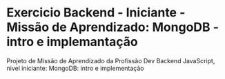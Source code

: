 # Exercicio Backend - Iniciante - Missão de Aprendizado: MongoDB - intro e implemantação
Projeto de Missão de Aprendizado da Profissão Dev Backend JavaScript, nivel iniciante: MongoDB: intro e implementação
